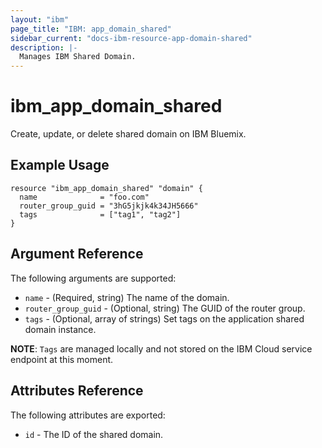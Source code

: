 ```yaml
---
layout: "ibm"
page_title: "IBM: app_domain_shared"
sidebar_current: "docs-ibm-resource-app-domain-shared"
description: |-
  Manages IBM Shared Domain.
---
```


# ibm\_app_domain_shared

Create, update, or delete shared domain on IBM Bluemix.

## Example Usage

```hcl
resource "ibm_app_domain_shared" "domain" {
  name              = "foo.com"
  router_group_guid = "3hG5jkjk4k34JH5666"
  tags              = ["tag1", "tag2"]
}
```

## Argument Reference

The following arguments are supported:

* `name` - (Required, string) The name of the domain.
* `router_group_guid` - (Optional, string) The GUID of the router group.
* `tags` - (Optional, array of strings) Set tags on the application shared domain instance.

**NOTE**: `Tags` are managed locally and not stored on the IBM Cloud service endpoint at this moment.

## Attributes Reference

The following attributes are exported:

* `id` - The ID of the shared domain.

